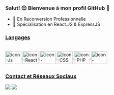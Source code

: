 ### Salut! 😊 Bienvenue à mon profil GitHub 👋


- 🔭 En Reconversion Professionnelle
- 📖 Spécialisation en React.JS & ExpressJS

<div align="center">
  <a href="https://github.com/beldjoudiamir">
</div>
  
### Langages
  
<div style="display: inline_block" align="left"><br>
  <img align="center" alt="icon-Js" height="40" width="50" src="https://cdn.jsdelivr.net/gh/devicons/devicon/icons/javascript/javascript-original.svg">
  <img align="center" alt="icon-React" height="40" width="50" src="https://cdn.jsdelivr.net/gh/devicons/devicon/icons/react/react-original-wordmark.svg">
  <img align="center" alt="icon-HTML" height="40" width="50" src="https://cdn.jsdelivr.net/gh/devicons/devicon/icons/html5/html5-original-wordmark.svg">
  <img align="center" alt="icon-CSS" height="40" width="50" src="https://cdn.jsdelivr.net/gh/devicons/devicon/icons/css3/css3-original-wordmark.svg">
  <img align="center" alt="icon-PHP" height="40" width="50" src="https://cdn.jsdelivr.net/gh/devicons/devicon/icons/php/php-original.svg">
  <img align="center" alt="icon-MySQL" height="40" width="50" src="https://cdn.jsdelivr.net/gh/devicons/devicon/icons/mysql/mysql-original-wordmark.svg">
  
##
 
### Contact et Réseaux Sociaux
  
<div> 
  <a href = "mailto:amir.beldjoudi@icloud.com"><img src="https://img.shields.io/badge/Gmail-D14836?style=for-the-badge&logo=gmail&logoColor=white" target="_blank"></a>
  <a href="https://fr.linkedin.com/in/amir-beldjoudi-a2837824b" target="_blank"><img src="https://img.shields.io/badge/LinkedIn-0077B5?style=for-the-badge&logo=linkedin&logoColor=white" target="_blank"></a>
</div>
